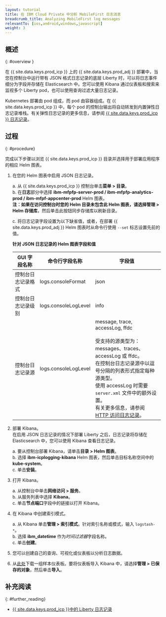 ```yaml
---
layout: tutorial
title: 在 IBM Cloud Private 中分析 MobileFirst 日志消息
breadcrumb_title: Analyzing MobileFirst log messages
relevantTo: [ios,android,windows,javascript]
weight: 3
---
```

<!-- NLS_CHARSET=UTF-8 -->
## 概述
{: #overview }

在 {{ site.data.keys.prod_icp }} 上的 {{ site.data.keys.prod_adj }} 部署中，当您在控制台中运行带有 JSON 格式日志记录的底层 Liberty 时，可以将日志事件细分为字段并存储在 Elasticsearch 中。您可以使用 Kibana 通过仪表板和搜索来监视多个 Liberty pod，也可以使用查询过滤大量日志记录。

Kubernetes 部署由 pod 组成，而 pod 由容器组成。在 {{ site.data.keys.prod_icp }} 中，每个 pod 的控制台输出将自动转发到内置弹性日志记录堆栈。有关弹性日志记录的更多信息，请参阅 [{{ site.data.keys.prod_icp }} 日志记录](https://www.ibm.com/support/knowledgecenter/en/SSBS6K_2.1.0/manage_metrics/logging_elk.html)。


## 过程
{: #procedure}

完成以下步骤以浏览 {{ site.data.keys.prod_icp }} 目录并选择用于部署应用程序的相应 Helm 图表。

1.  在您的 Helm 图表中启用 JSON 日志记录。

      a.  从 {{ site.data.keys.prod_icp }} 控制台单击**菜单 > 目录**。<br/>
      b.  在**日志**部分中选择 **ibm-mfpfp-server-prod / ibm-mfpfp-analytics-prod / ibm-mfpf-appcenter-prod** Helm 图表。<br/>
          **注：**如果在访问控制台时您的 Helm 目录未包含此 Helm 图表，请选择**管理 > Helm 存储库**，然后单击此按钮同步存储库以刷新目录。


      c.  将日志记录字段设置为以下缺省值，或者，在部署 {{ site.data.keys.prod_adj }} Helm 图表时从命令行使用 `--set` 标志设置先前的值。<br/>
      <p><b>针对 JSON 日志记录的 Helm 图表字段和值</b></p>            
      <table class="table table-bordered" >
        <thead>
          <tr>
            <th>GUI 字段名称</th>
            <th> 命令行字段名称</th>
            <th>字段值</th>
          </tr>
        </thead>
        <tbody>
          <tr>
            <td>控制台日志记录格式</td>
            <td>logs.consoleFormat</td>
            <td>json</td>
          </tr>
          <tr>
            <td>控制台日志记录级别</td>
            <td>logs.consoleLogLevel</td>
            <td>info</td>
          </tr>
          <tr>
            <td>控制台日志记录源</td>
            <td>logs.consoleLogLevel</td>
            <td>message, trace, accessLog, ffdc<br/><br/>受支持的源类型为：messages、traces、accessLog 或 ffdc。<br/>在控制台日志记录源中以逗号分隔的列表形式指定每种源类型。<br/>使用 accessLog 时需要 <code>server.xml</code> 文件中的额外设置。<br/>有关更多信息，请参阅 <a href="https://www.ibm.com/support/knowledgecenter/SSAW57_liberty/com.ibm.websphere.wlp.nd.multiplatform.doc/ae/rwlp_http_accesslogs.html?view=kc">HTTP 访问日志记录</a>。</td>
          </tr>
        </tbody>
      </table>
2.  部署 Kibana。<br/>
    在启用 JSON 日志记录的情况下部署 Liberty 之后，日志记录将存储在 Elasticsearch 中，您可以使用 Kibana 查看日志记录。<br/>

      a.  要从控制台部署 Kibana，请单击**目录 > Helm 图表**。<br/>
      b.  选择 **ibm-icplogging-kibana** Helm 图表，然后单击目标名称空间中的 **kube-system**。<br/>
      c.  单击**安装**。<br/>

3.  打开 Kibana。<br/>

      a.  从控制台中单击**网络访问 > 服务**。<br/>
      b.  从服务列表中选择 **Kibana**。<br/>
      c.  单击**节点端口**字段中的链接以打开 Kibana。<br/>

4.  在 Kibana 中创建索引模式。<br/>

      a.  从 Kibana 单击**管理 > 索引模式**。针对索引名称或模式，输入 `logstash-*`。<br/>
      b.  选择 **ibm_datetime** 作为*时间过滤器*字段名称。<br/>
      c.  单击**创建**。<br/>

5. 您可以创建自己的查询、可视化或仪表板以分析日志数据。

6. 从[此处](https://github.com/WASdev/sample.dashboards)下载一组样本仪表板。要将仪表板导入 Kibana 中，请选择**管理 > 已保存的对象**，然后单击**导入**。

## 补充阅读
{: #further_reading}

* [{{ site.data.keys.prod_icp }}中的 Liberty 日志记录](https://www.ibm.com/support/knowledgecenter/SSAW57_liberty/com.ibm.websphere.wlp.nd.multiplatform.doc/ae/twlp_icp_logging.html?view=kc)
